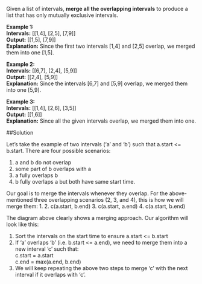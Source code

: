 Given a list of intervals, **merge all the overlapping intervals** to produce a list that has only mutually exclusive intervals.

**Example 1:**  
**Intervals:** [[1,4], [2,5], [7,9]]  
**Output:** [[1,5], [7,9]]  
**Explanation:** Since the first two intervals [1,4] and [2,5] overlap, we merged them into one [1,5].

**Example 2:**  
**Intervals:** [[6,7], [2,4], [5,9]]  
**Output:** [[2,4], [5,9]]  
**Explanation:** Since the intervals [6,7] and [5,9] overlap, we merged them into one [5,9].

**Example 3:**  
**Intervals:** [[1,4], [2,6], [3,5]]  
**Output:** [[1,6]]  
**Explanation:** Since all the given intervals overlap, we merged them into one.

##Solution

Let’s take the example of two intervals (‘a’ and ‘b’) such that a.start <= b.start. There are four possible scenarios:
1. a and b do not overlap
2. some part of b overlaps with a
3. a fully overlaps b
4. b fully overlaps a but both have same start time.

Our goal is to merge the intervals whenever they overlap. For the above-mentioned three overlapping scenarios
(2, 3, and 4), this is how we will merge them:
1.
2. c(a.start, b.end)
3. c(a.start, a.end)
4. c(a.start, b.end)

The diagram above clearly shows a merging approach. Our algorithm will look like this:
1. Sort the intervals on the start time to ensure a.start <= b.start
2. If ‘a’ overlaps ‘b’ (i.e. b.start <= a.end), we need to merge them into a new interval ‘c’ such that:  
    c.start = a.start  
    c.end = max(a.end, b.end)
3. We will keep repeating the above two steps to merge ‘c’ with the next interval if it overlaps with ‘c’.